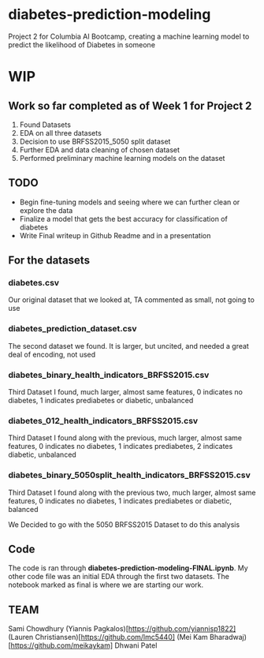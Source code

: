 # diabetes-prediction-modeling
Project 2 for Columbia AI Bootcamp, creating a machine learning model to predict the likelihood of Diabetes in someone

# WIP

## Work so far completed as of Week 1 for Project 2

1. Found Datasets
2. EDA on all three datasets
3. Decision to use BRFSS2015_5050 split dataset
4. Further EDA and data cleaning of chosen dataset
5. Performed preliminary machine learning models on the dataset

## TODO

- Begin fine-tuning models and seeing where we can further clean or explore the data
- Finalize a model that gets the best accuracy for classification of diabetes
- Write Final writeup in Github Readme and in a presentation

## For the datasets

### diabetes.csv
Our original dataset that we looked at, TA commented as small, not going to use

### diabetes_prediction_dataset.csv
The second dataset we found. It is larger, but uncited, and needed a great deal of encoding, not used

### diabetes_binary_health_indicators_BRFSS2015.csv
Third Dataset I found, much larger, almost same features, 0 indicates no diabetes, 1 indicates prediabetes or diabetic, unbalanced

### diabetes_012_health_indicators_BRFSS2015.csv
Third Dataset I found along with the previous, much larger, almost same features, 0 indicates no diabetes, 1 indicates prediabetes, 2 indicates diabetic, unbalanced

### diabetes_binary_5050split_health_indicators_BRFSS2015.csv
Third Dataset I found along with the previous two, much larger, almost same features, 0 indicates no diabetes, 1 indicates prediabetes or diabetic, balanced

We Decided to go with the 5050 BRFSS2015 Dataset to do this analysis

## Code

The code is ran through **diabetes-prediction-modeling-FINAL.ipynb**. My other code file was an initial EDA through the first two datasets. The notebook marked as final is where we are starting our work.


## TEAM

Sami Chowdhury
(Yiannis Pagkalos)[https://github.com/yiannisp1822]
(Lauren Christiansen)[https://github.com/lmc5440]
(Mei Kam Bharadwaj)[https://github.com/meikaykam]
Dhwani Patel

